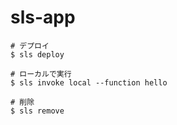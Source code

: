 # sls-app

```
# デプロイ
$ sls deploy

# ローカルで実行
$ sls invoke local --function hello

# 削除
$ sls remove
```
